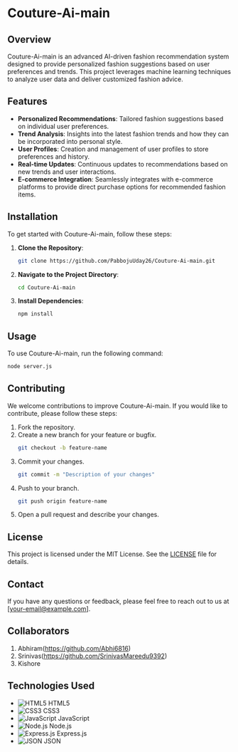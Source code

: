 # Couture-Ai-main

## Overview

Couture-Ai-main is an advanced AI-driven fashion recommendation system designed to provide personalized fashion suggestions based on user preferences and trends. This project leverages machine learning techniques to analyze user data and deliver customized fashion advice.

## Features

- **Personalized Recommendations**: Tailored fashion suggestions based on individual user preferences.
- **Trend Analysis**: Insights into the latest fashion trends and how they can be incorporated into personal style.
- **User Profiles**: Creation and management of user profiles to store preferences and history.
- **Real-time Updates**: Continuous updates to recommendations based on new trends and user interactions.
- **E-commerce Integration**: Seamlessly integrates with e-commerce platforms to provide direct purchase options for recommended fashion items.

## Installation

To get started with Couture-Ai-main, follow these steps:

1. **Clone the Repository**:
    ```bash
    git clone https://github.com/PabbojuUday26/Couture-Ai-main.git
    ```
2. **Navigate to the Project Directory**:
    ```bash
    cd Couture-Ai-main
    ```
3. **Install Dependencies**:
    ```bash
    npm install
    ```

## Usage

To use Couture-Ai-main, run the following command:

```bash
node server.js
```

## Contributing

We welcome contributions to improve Couture-Ai-main. If you would like to contribute, please follow these steps:

1. Fork the repository.
2. Create a new branch for your feature or bugfix.
    ```bash
    git checkout -b feature-name
    ```
3. Commit your changes.
    ```bash
    git commit -m "Description of your changes"
    ```
4. Push to your branch.
    ```bash
    git push origin feature-name
    ```
5. Open a pull request and describe your changes.

## License

This project is licensed under the MIT License. See the [LICENSE](LICENSE) file for details.

## Contact

If you have any questions or feedback, please feel free to reach out to us at [your-email@example.com].

## Collaborators

1. Abhiram(https://github.com/Abhi6816)
2. Srinivas(https://github.com/SrinivasMareedu9392)
3. Kishore

## Technologies Used

- ![HTML5](https://img.icons8.com/color/48/000000/html-5.png) HTML5
- ![CSS3](https://img.icons8.com/color/48/000000/css3.png) CSS3
- ![JavaScript](https://img.icons8.com/color/48/000000/javascript.png) JavaScript
- ![Node.js](https://img.icons8.com/color/48/000000/nodejs.png) Node.js
- ![Express.js](https://img.icons8.com/color/48/000000/express.png) Express.js
- ![JSON](https://img.icons8.com/color/48/000000/json.png) JSON
